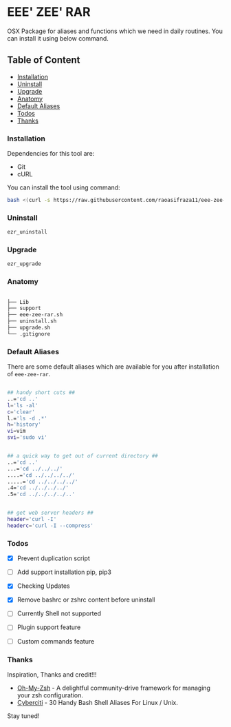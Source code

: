 # EEE' ZEE' RAR

OSX Package for aliases and functions which we need in daily routines. You can install it using below command.

## Table of Content

-   [Installation](#installation)
-   [Uninstall](#uninstall)
-   [Upgrade](#upgrade)
-   [Anatomy](#anatomy)
-   [Default Aliases](#default-aliases)
-   [Todos](#todos)
-   [Thanks](#thanks)

### Installation

Dependencies for this tool are:

- Git
- cURL

You can install the tool using command:

```bash
bash <(curl -s https://raw.githubusercontent.com/raoasifraza11/eee-zee-rar/master/eee-zee-rar.sh)
```

### Uninstall

```bash
ezr_uninstall
```

### Upgrade

```bash
ezr_upgrade
```

### Anatomy

```bash

├── Lib
├── support
├── eee-zee-rar.sh
├── uninstall.sh
├── upgrade.sh
└── .gitignore

```

### Default Aliases

There are some default aliases which are available for you after installation of `eee-zee-rar`.

```bash

## handy short cuts ##
..='cd ..'
l='ls -al'
c='clear'
l.='ls -d .*'
h='history'
vi=vim
svi='sudo vi'


## a quick way to get out of current directory ##
..='cd ..'
...='cd ../../../'
....='cd ../../../../'
.....='cd ../../../../'
.4='cd ../../../../'
.5='cd ../../../../..'


## get web server headers ##
header='curl -I'
headerc='curl -I --compress'

```

### Todos

- [x] Prevent duplication script
- [ ] Add support installation pip, pip3
- [x] Checking Updates
- [x] Remove bashrc or zshrc content before uninstall
- [ ] Currently Shell not supported
- [ ] Plugin support feature
- [ ] Custom commands feature


### Thanks

Inspiration, Thanks and credit!!!

- [Oh-My-Zsh](https://github.com/robbyrussell/oh-my-zsh) - A delightful community-drive framework for managing your zsh configuration.
- [Cyberciti](https://www.cyberciti.biz/tips/bash-aliases-mac-centos-linux-unix.html) - 30 Handy Bash Shell Aliases For Linux / Unix.


Stay tuned!
